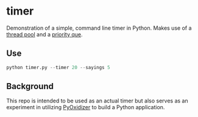 # timer

Demonstration of a simple, command line timer in Python.  Makes use of a [thread pool](https://docs.python.org/3/library/concurrent.futures.html) and a [priority que](https://docs.python.org/3/library/queue.html).

## Use

```python
python timer.py --timer 20 --sayings 5
```

## Background

This repo is intended to be used as an actual timer but also serves as an experiment in utilizing [PyOxidizer](https://github.com/indygreg/PyOxidizer) to build a Python application.

